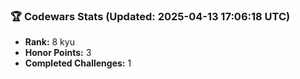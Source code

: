 ### 🏆 Codewars Stats (Updated: 2025-04-13 17:06:18 UTC)

- **Rank:** 8 kyu
- **Honor Points:** 3
- **Completed Challenges:** 1

